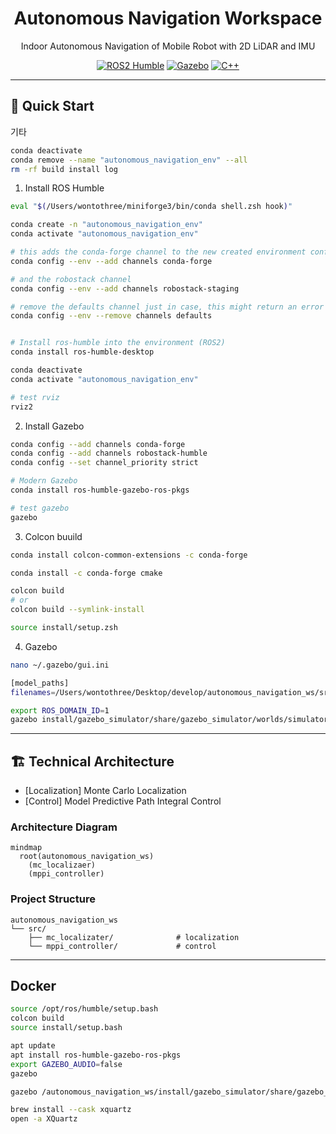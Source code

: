 <div align="center">

  # Autonomous Navigation Workspace
  
  Indoor Autonomous Navigation of Mobile Robot with 2D LiDAR and IMU

  [![ROS2 Humble](https://img.shields.io/badge/ROS2-Humble-blue.svg)](https://docs.ros.org/en/humble/)
  [![Gazebo](https://img.shields.io/badge/Gazebo-11-orange.svg)](http://gazebosim.org/)
  [![C++](https://img.shields.io/badge/C%2B%2B-17-blue.svg)](https://isocpp.org/)

</div>

--- 

## 🚀 Quick Start

기타

```bash
conda deactivate
conda remove --name "autonomous_navigation_env" --all
rm -rf build install log
```

1. Install ROS Humble

```bash
eval "$(/Users/wontothree/miniforge3/bin/conda shell.zsh hook)"

conda create -n "autonomous_navigation_env"
conda activate "autonomous_navigation_env"

# this adds the conda-forge channel to the new created environment configuration 
conda config --env --add channels conda-forge

# and the robostack channel
conda config --env --add channels robostack-staging

# remove the defaults channel just in case, this might return an error if it is not in the list which is ok
conda config --env --remove channels defaults


# Install ros-humble into the environment (ROS2)
conda install ros-humble-desktop

conda deactivate
conda activate "autonomous_navigation_env"

# test rviz
rviz2
```

2. Install Gazebo

```bash
conda config --add channels conda-forge
conda config --add channels robostack-humble
conda config --set channel_priority strict

# Modern Gazebo
conda install ros-humble-gazebo-ros-pkgs

# test gazebo
gazebo
```

3. Colcon buuild

```bash
conda install colcon-common-extensions -c conda-forge

conda install -c conda-forge cmake

colcon build
# or
colcon build --symlink-install

source install/setup.zsh
```

4. Gazebo

```bash
nano ~/.gazebo/gui.ini

[model_paths]
filenames=/Users/wontothree/Desktop/develop/autonomous_navigation_ws/src/gazebo_simulator/GazeboFiles/models

export ROS_DOMAIN_ID=1
gazebo install/gazebo_simulator/share/gazebo_simulator/worlds/simulator.world
```

---

## 🏗️ Technical Architecture

- [Localization] Monte Carlo Localization
- [Control] Model Predictive Path Integral Control

### Architecture Diagram

```mermaid
mindmap
  root(autonomous_navigation_ws)
    (mc_localizaer)
    (mppi_controller)
```

### Project Structure

    autonomous_navigation_ws
    └── src/
        ├── mc_localizater/              # localization
        └── mppi_controller/             # control

---

## Docker 

```bash
source /opt/ros/humble/setup.bash
colcon build
source install/setup.bash
```

```bash
apt update
apt install ros-humble-gazebo-ros-pkgs
export GAZEBO_AUDIO=false
gazebo

gazebo /autonomous_navigation_ws/install/gazebo_simulator/share/gazebo_simulator/worlds/simulator.world
```

```bash
brew install --cask xquartz
open -a XQuartz

```